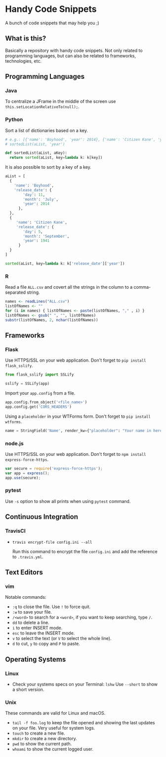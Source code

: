 # Handy Code Snippets
A bunch of code snippets that may help you ;)

## What is this?

Basically a repository with handy code snippets. Not only related to programming languages, but can also be related to frameworks, technologies, etc.

## Programming Languages

### Java

To centralize a JFrame in the middle of the screen use `this.setLocationRelativeTo(null);`.

### Python

Sort a list of dictionaries based on a key.

```python
# e.g.: [{'name': 'Boyhood', 'year': 2014}, {'name': 'Citizen Kane', 'year': 1941}, {'name': 'Mad Max: Fury Road', 'year': 2015}]
# sortedList(aList, 'year')

def sortedList(aList, aKey):
  return sorted(aList, key=lambda k: k[key])
```

It is also possible to sort by a key of a key.

```python
aList = [
  {
    'name': 'Boyhood',
    'release_date': {
        'day': 11,
        'month': 'July',
        'year': 2014
      },
  },
  {
     'name': 'Citizen Kane',
     'release_date': {
        'day': 5,
        'month': 'September',
        'year': 1941
      }
  }
]

sorted(aList, key=lambda k: k['release_date']['year'])
```

### R

Read a file `ALL.csv` and covert all the strings in the column to a comma-separated string.

```R
names <- readLines("ALL.csv")
listOfNames <- ""
for (i in names) { listOfNames <- paste(listOfNames, "," , i) }
listOfNames <- gsub(" ", "", listOfNames)
substr(listOfNames, 2, nchar(listOfNames))
```

## Frameworks

### Flask

Use HTTPS/SSL on your web application. Don't forget to `pip install flask_sslify`.

```python
from flask_sslify import SSLify

sslify = SSLify(app)
```

Import your `app.config` from a file.

```python
app.config.from_object('<file_name>')
app.config.get('CORS_HEADERS')
```

Using a `placeholder` in your WTForms form. Don't forget to `pip install wtforms`.

```python
name = StringField('Name', render_kw={"placeholder": "Your name in here"})
```
### node.js

Use HTTPS/SSL on your web application. Don't forget to `npm install express-force-https`.

```javascript
var secure = require('express-force-https');
var app = express();
app.use(secure);
```

### pytest

Use `-s` option to show all prints when using `pytest` command.

## Continuous Integration

### TravisCI

- `travis encrypt-file config.ini --all`

  Run this command to encrypt the file `config.ini` and add the reference to `.travis.yml`.

## Text Editors

### vim

Notable commands:

- `:q` to close the file. Use `!` to force quit.
- `:w` to save your file.
- `/<word>` to search for a `<word>`, if you want to keep searching, type `/`.
- `dd` to delete a line.
- `i` to enter INSERT mode.
- `esc` to leave the INSERT mode.
- `v` to select the text (or `V` to select the whole line).
- `d` to cut, `y` to copy and `P` to paste.


## Operating Systems

### Linux

- Check your systems specs on your Terminal: `lshw` Use `--short` to show a short version.

### Unix
These commands are valid for Linux and macOS.

- `tail -f foo.log` to keep the file opened and showing the last updates on your file. Very useful for system logs.
- `touch` to create a new file.
- `mkdir` to create a new directory.
- `pwd` to show the current path.
- `whoami` to show the current logged user.
